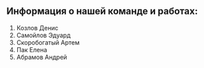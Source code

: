 ## Информация о нашей команде и работах:

1. Козлов Денис
2. Самойлов Эдуард
3. Скоробогатый Артем
4. Пак Елена
5. Абрамов Андрей

